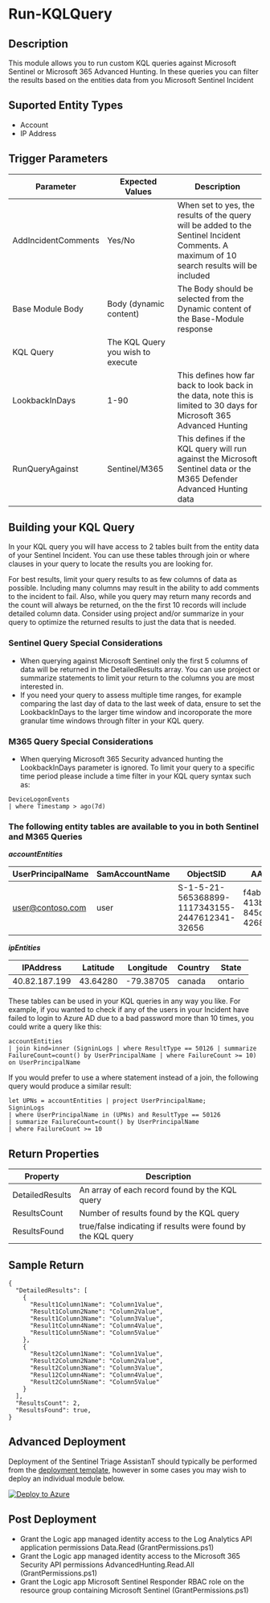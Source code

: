 # Run-KQLQuery

## Description
This module allows you to run custom KQL queries against Microsoft Sentinel or Microsoft 365 Advanced Hunting.  In these queries you can filter the results based on the entities data from you Microsoft Sentinel Incident

## Suported Entity Types
* Account
* IP Address

## Trigger Parameters

|Parameter|Expected Values|Description|
|---|---|---|
|AddIncidentComments|Yes/No|When set to yes, the results of the query will be added to the Sentinel Incident Comments.  A maximum of 10 search results will be included|
|Base Module Body|Body (dynamic content)|The Body should be selected from the Dynamic content of the Base-Module response|
|KQL Query|The KQL Query you wish to execute|
|LookbackInDays|1-90|This defines how far back to look back in the data, note this is limited to 30 days for Microsoft 365 Advanced Hunting|
|RunQueryAgainst|Sentinel/M365|This defines if the KQL query will run against the Microsoft Sentinel data or the M365 Defender Advanced Hunting data|

## Building your KQL Query

In your KQL query you will have access to 2 tables built from the entity data of your Sentinel Incident.  You can use these tables through join or where clauses in your query to locate the results you are looking for.

For best results, limit your query results to as few columns of data as possible.  Including many columns may result in the ability to add comments to the incident to fail.  Also, while you query may return many records and the count will always be returned, on the the first 10 records will include detailed column data.  Consider using project and/or summarize in your query to optimize the returned results to just the data that is needed.

### Sentinel Query Special Considerations

* When querying against Microsoft Sentinel only the first 5 columns of data will be returned in the DetailedResults array.  You can use project or summarize statements to limit your return to the columns you are most interested in.
* If you need your query to assess multiple time ranges, for example comparing the last day of data to the last week of data, ensure to set the LookbackInDays to the larger time window and incoroporate the more granular time windows through filter in your KQL query.

### M365 Query Special Considerations

* When querying Microsoft 365 Security advanced hunting the LookbackInDays parameter is ignored.  To limit your query to a specific time period please include a time filter in your KQL query syntax such as:

```
DeviceLogonEvents
| where Timestamp > ago(7d)
```

### The following entity tables are available to you in both Sentinel and M365 Queries

***accountEntities***

|UserPrincipalName|SamAccountName|ObjectSID|AADUserId|ManagerUPN|
|---|---|---|---|---|
|user@contoso.com|user|S-1-5-21-565368899-1117343155-2447612341-32656|f4ab0870-413b-4716-845c-426821fc9e96|manager@contoso.com|

***ipEntities***

|IPAddress|Latitude|Longitude|Country|State|
|---|---|---|---|---|
|40.82.187.199|43.64280|-79.38705|canada|ontario|

These tables can be used in your KQL queries in any way you like.  For example, if you wanted to check if any of the users in your Incident have failed to login to Azure AD due to a bad password more than 10 times, you could write a query like this:

```
accountEntities
| join kind=inner (SigninLogs | where ResultType == 50126 | summarize FailureCount=count() by UserPrincipalName | where FailureCount >= 10) on UserPrincipalName
```

If you would prefer to use a where statement instead of a join, the following query would produce a similar result:

```
let UPNs = accountEntities | project UserPrincipalName;
SigninLogs
| where UserPrincipalName in (UPNs) and ResultType == 50126
| summarize FailureCount=count() by UserPrincipalName
| where FailureCount >= 10
```

## Return Properties

|Property|Description|
|---|---|
|DetailedResults|An array of each record found by the KQL query|
|ResultsCount|Number of results found by the KQL query|
|ResultsFound|true/false indicating if results were found by the KQL query|

## Sample Return

```
{
  "DetailedResults": [
    {
      "Result1Column1Name": "Column1Value",
      "Result1Column2Name": "Column2Value",
      "Result1Column3Name": "Column3Value",
      "Resul1tColumn4Name": "Column4Value",
      "Result1Column5Name": "Column5Value"
    },
    {
      "Result2Column1Name": "Column1Value",
      "Result2Column2Name": "Column2Value",
      "Result2Column3Name": "Column3Value",
      "Resul12Column4Name": "Column4Value",
      "Result2Column5Name": "Column5Value"
    }
  ],
  "ResultsCount": 2,
  "ResultsFound": true,
}
```

## Advanced Deployment

Deployment of the Sentinel Triage AssistanT should typically be performed from the [deployment template](/Deploy/readme.md), however in some cases you may wish to deploy an individual module below.

[![Deploy to Azure](https://aka.ms/deploytoazurebutton)](https://portal.azure.com/#create/Microsoft.Template/uri/https%3A%2F%2Fraw.githubusercontent.com%2Fbriandelmsft%2FSentinelAutomationModules%2Fmain%2FModules%2FKQLModule%2Fazuredeploy.json)

## Post Deployment

* Grant the Logic app managed identity access to the Log Analytics API application permissions Data.Read (GrantPermissions.ps1)
* Grant the Logic app managed identity access to the Microsoft 365 Security API permissions AdvancedHunting.Read.All (GrantPermissions.ps1)
* Grant the Logic app Microsoft Sentinel Responder RBAC role on the resource group containing Microsoft Sentinel (GrantPermissions.ps1)

